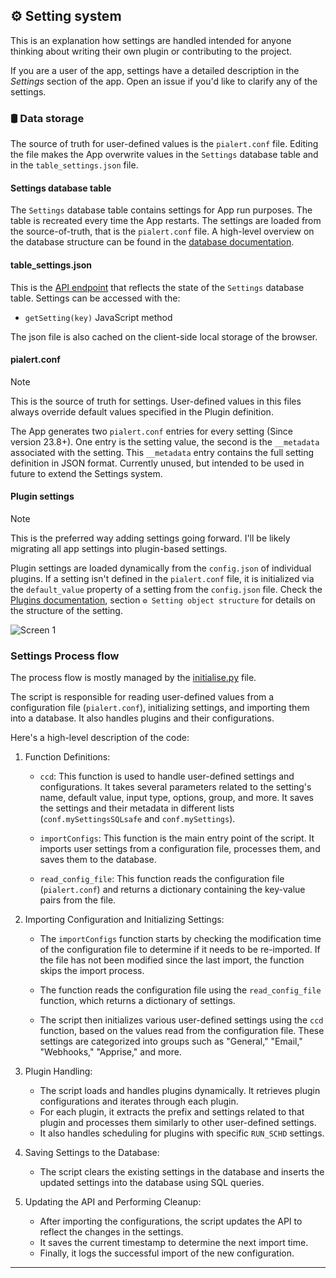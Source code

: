 ## ⚙ Setting system

This is an explanation how settings are handled intended for anyone thinking about writing their own plugin or contributing to the project. 

If you are a user of the app, settings have a detailed description in the _Settings_ section of the app. Open an issue if you'd like to clarify any of the settings. 

### 🛢 Data storage

The source of truth for user-defined values is the `pialert.conf` file. Editing the file makes the App overwrite values in the `Settings` database table and in the `table_settings.json` file. 

#### Settings database table

The `Settings` database table contains settings for App run purposes. The table is recreated every time the App restarts. The settings are loaded from the source-of-truth, that is the `pialert.conf` file. A high-level overview on the database structure can be found in the [database documentation](/docs/DATABASE.md). 

#### table_settings.json

This is the [API endpoint](/docs/API.md) that reflects the state of the `Settings` database table. Settings can be accessed with the:

* `getSetting(key)` JavaScript method

The json file is also cached on the client-side local storage of the browser.

#### pialert.conf

> [!NOTE] 
> This is the source of truth for settings. User-defined values in this files always override default values specified in the Plugin definition.

The App generates two `pialert.conf` entries for every setting (Since version 23.8+). One entry is the setting value, the second is the `__metadata` associated with the setting. This `__metadata` entry contains the full setting definition in JSON format. Currently unused, but intended to be used in future to extend the Settings system.

#### Plugin settings

> [!NOTE] 
> This is the preferred way adding settings going forward. I'll be likely migrating all app settings into plugin-based settings.

Plugin settings are loaded dynamically from the `config.json` of individual plugins. If a setting isn't defined in the `pialert.conf` file, it is initialized via the `default_value` property of a setting from the `config.json` file. Check the [Plugins documentation](https://github.com/jokob-sk/Pi.Alert/blob/main/front/plugins/README.md#-setting-object-structure), section `⚙ Setting object structure` for details on the structure of the setting.

![Screen 1][screen1]

### Settings Process flow

The process flow is mostly managed by the [initialise.py](/pialert/initialise.py) file. 

The script is responsible for reading user-defined values from a configuration file (`pialert.conf`), initializing settings, and importing them into a database. It also handles plugins and their configurations.

Here's a high-level description of the code:

1. Function Definitions:
   - `ccd`: This function is used to handle user-defined settings and configurations. It takes several parameters related to the setting's name, default value, input type, options, group, and more. It saves the settings and their metadata in different lists (`conf.mySettingsSQLsafe` and `conf.mySettings`).

   - `importConfigs`: This function is the main entry point of the script. It imports user settings from a configuration file, processes them, and saves them to the database.

   - `read_config_file`: This function reads the configuration file (`pialert.conf`) and returns a dictionary containing the key-value pairs from the file.

2. Importing Configuration and Initializing Settings:
   - The `importConfigs` function starts by checking the modification time of the configuration file to determine if it needs to be re-imported. If the file has not been modified since the last import, the function skips the import process.

   - The function reads the configuration file using the `read_config_file` function, which returns a dictionary of settings.

   - The script then initializes various user-defined settings using the `ccd` function, based on the values read from the configuration file. These settings are categorized into groups such as "General," "Email," "Webhooks," "Apprise," and more.

3. Plugin Handling:
   - The script loads and handles plugins dynamically. It retrieves plugin configurations and iterates through each plugin.
   - For each plugin, it extracts the prefix and settings related to that plugin and processes them similarly to other user-defined settings.
   - It also handles scheduling for plugins with specific `RUN_SCHD` settings.

4. Saving Settings to the Database:
   - The script clears the existing settings in the database and inserts the updated settings into the database using SQL queries.

5. Updating the API and Performing Cleanup:
   - After importing the configurations, the script updates the API to reflect the changes in the settings.
   - It saves the current timestamp to determine the next import time.
   - Finally, it logs the successful import of the new configuration.


_____________________

[screen1]: https://raw.githubusercontent.com/jokob-sk/Pi.Alert/main/docs/img/plugins_json_settings.png      "Screen 1"